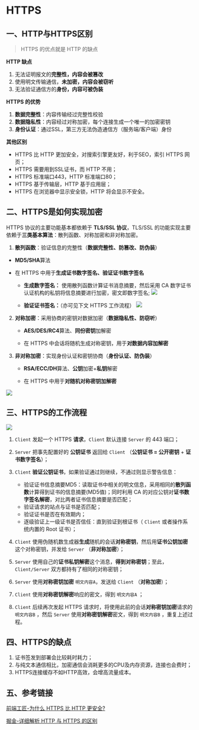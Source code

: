 # HTTPS

## 一、HTTP与HTTPS区别

>  HTTPS 的优点就是 HTTP 的缺点

**HTTP 缺点**

1. 无法证明报文的**完整性，内容会被篡改**
2. 使用明文传输通信，**未加密，内容会被窃听**
3. 无法验证通信方的**身份，内容可被伪装**

**HTTPS 的优势**

1. **数据完整性**：内容传输经过完整性校验
2. **数据隐私性**：内容经过对称加密，每个连接生成一个唯一的加密密钥
3. **身份认证**：通过SSL，第三方无法伪造通信方（服务端/客户端）身份

**其他区别**

- HTTPS 比 HTTP 更加安全，对搜索引擎更友好，利于SEO，索引 HTTPS 网页；
- HTTPS 需要用到SSL证书，而 HTTP 不用；
- HTTPS 标准端口443，HTTP 标准端口80；
- HTTPS 基于传输层，HTTP 基于应用层；
- HTTPS 在浏览器中显示安全锁，HTTP 将会显示不安全。

## 二、HTTPS是如何实现加密

HTTPS 协议的主要功能基本都依赖于 **TLS/SSL 协议**，TLS/SSL 的功能实现主要依赖于**三类基本算法**：散列函数、对称加密和非对称加密。

1. **散列函数**：验证信息的完整性（**数据完整性、防篡改、防伪装**）

  - **MD5/SHA**算法

  - 在 HTTPS 中用于**生成证书数字签名、验证证书数字签名**

    - **生成数字签名：** 使用散列函数计算证书消息摘要，然后采用 CA 数字证书认证机构的私钥将信息摘要进行加密，密文即数字签名;
    ![](../../_media/base/https/20191012200501.jpg)
    
    - **验证证书签名：**（亦可见下文 HTTPS 工作流程）
    ![](../../_media/base/https/20191012200512.jpg)

2. **对称加密**：采用协商的密钥对数据加密（**数据隐私性、防窃听**）

    - **AES/DES/RC4**算法、**同份密钥**加解密

    - 在 HTTPS 中会话将随机生成对称密钥，用于**对数据内容加解密**

3. **非对称加密**：实现身份认证和密钥协商（**身份认证、防伪装**）

    - **RSA/ECC/DH**算法、**公钥**加密+**私钥**解密

    - 在 HTTPS 中用于**对随机对称密钥加解密**

![](../../_media/base/https/20191013094446.jpg)

## 三、HTTPS的工作流程

![](../../_media/base/https/20191013094250.jpg)

1. `Client` 发起一个 HTTPS **请求**，`Client` 默认连接 `Server` 的 443 端口；

2. `Server` 把事先配置好的 **公钥证书** 返回给 `Client` （**公钥证书 = 公开密钥** + **证书数字签名**）；

3. `Client` **验证公钥证书**，如果验证通过则继续，不通过则显示警告信息：

    - 验证证书信息摘要MD5：读取证书中相关的明文信息，采用相同的**散列函数**计算得到证书的信息摘要(MD5值)；同时利用 CA 的对应公钥对**证书数字签名解密**，对比两者证书信息摘要是否匹配；
    - 验证请求的站点与证书是否匹配；
    - 验证证书是否在有效期内；
    - 逐级验证上一级证书是否信任：直到验证到根证书（ `Client` 或者操作系统内置的 Root 证书）；

4. `Client` 使用伪随机数生成器**生成**随机的会话**对称密钥**，然后用**证书公钥加密**这个对称密钥，并发给 `Server` （**非对称加密**）；

5. `Server` 使用自己的**证书私钥解密**这个消息，**得到对称密钥**；至此，`Client/Server` 双方都持有了相同的对称密钥；

6. `Server` 使用**对称密钥加密** `明文内容A`，发送给 `Client` （**对称加密**）；

7. `Client` 使用**对称密钥解密**响应的密文，得到 `明文内容A` ；

8. `Client` 后续再次发起 HTTPS 请求时，将使用此前的会话**对称密钥加密**请求的 `明文内容B` ，然后 `Server` 使用**对称密钥解密**密文，得到 `明文内容B` ，重复上述过程。

## 四、HTTPS的缺点

1. 证书签发到部署会比较耗时耗力；
2. 与纯文本通信相比，加密通信会消耗更多的CPU及内存资源，连接也会费时；
3. HTTPS连接缓存不如HTTP高效，会增高流量成本。

## 五、参考链接

[前端工匠-为什么 HTTPS 比 HTTP 更安全?](https://mp.weixin.qq.com/s/geepUXBRFXK6X8Xocp3YPw)

[掘金-详细解析 HTTP 与 HTTPS 的区别](https://juejin.im/entry/58d7635e5c497d0057fae036)